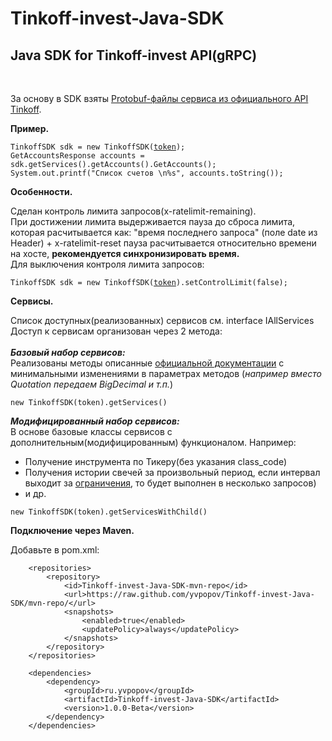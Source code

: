 # Tinkoff-invest-Java-SDK
 <h2><b>Java SDK for Tinkoff-invest API(gRPC)</b></h2><br/>

За основу в SDK взяты <a href="https://github.com/Tinkoff/investAPI/tree/main/src/docs/contracts">Protobuf-файлы сервиса из официального API Tinkoff</a>.<br/>

<b>Пример.</b><br>
<pre><code>TinkoffSDK sdk = new TinkoffSDK(<a href="https://www.tinkoff.ru/invest/settings/">token</a>);
GetAccountsResponse accounts = sdk.getServices().getAccounts().GetAccounts();
System.out.printf("Список счетов \n%s", accounts.toString());</code></pre>
 
<b>Особенности.</b><br/>

Сделан контроль лимита запросов(x-ratelimit-remaining).<br/>
При достижении лимита выдерживается пауза до сброса лимита, которая расчитывается как: "время последнего запроса" (поле date из Header) + x-ratelimit-reset пауза расчитывается относительно времени на хосте, <b>рекомендуется синхронизировать время. </b><br/>
Для выключения контроля лимита запросов: <br/>
<pre><code>TinkoffSDK sdk = new TinkoffSDK(<a href="https://www.tinkoff.ru/invest/settings/">token</a>).setControlLimit(false);</code></pre>

<b>Сервисы.</b><br/>

Список доступных(реализованных) сервисов см. interface IAllServices <br/>
Доступ к сервисам организован через 2 метода: <br/><br/>
<i><b>Базовый набор сервисов:</b></i><br/>
Реализованы методы описанные <a href="https://tinkoff.github.io/investAPI/">официальной документации</a> с минимальными изменениями в параметрах методов (<i>например вместо Quotation передаем BigDecimal и т.п.</i>)
<pre><code>new TinkoffSDK(token).getServices()</code></pre>
<i><b>Модифицированный набор сервисов:</b></i><br/>
В основе базовые классы сервисов с дополнительным(модифицированным) функционалом. Например: <ul><li>Получение инструмента по Тикеру(без указания class_code)</li> <li>Получения истории свечей за произвольный период, если интервал выходит за <a href="https://tinkoff.github.io/investAPI/load_history/">ограничения</a>, то будет выполнен в несколько запросов)</li><li>и др.</li></ul>
<pre><code>new TinkoffSDK(token).getServicesWithChild()</code></pre>

<b>Подключение через Maven.</b><br/>

Добавьте в pom.xml:
<pre><code>    &lt;repositories&gt;
        &lt;repository&gt;
            &lt;id&gt;Tinkoff-invest-Java-SDK-mvn-repo&lt;/id&gt;
            &lt;url&gt;https://raw.github.com/yvpopov/Tinkoff-invest-Java-SDK/mvn-repo/&lt;/url&gt;
            &lt;snapshots&gt;
                &lt;enabled&gt;true&lt;/enabled&gt;
                &lt;updatePolicy&gt;always&lt;/updatePolicy&gt;
            &lt;/snapshots&gt;
        &lt;/repository&gt;
    &lt;/repositories&gt;

    &lt;dependencies&gt;
        &lt;dependency&gt;
            &lt;groupId&gt;ru.yvpopov&lt;/groupId&gt;
            &lt;artifactId&gt;Tinkoff-invest-Java-SDK&lt;/artifactId&gt;
            &lt;version&gt;1.0.0-Beta&lt;/version&gt;
        &lt;/dependency&gt;
    &lt;/dependencies&gt;
</code></pre>
